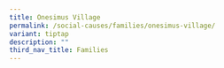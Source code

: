 ```yaml
---
title: Onesimus Village
permalink: /social-causes/families/onesimus-village/
variant: tiptap
description: ""
third_nav_title: Families
---
```


